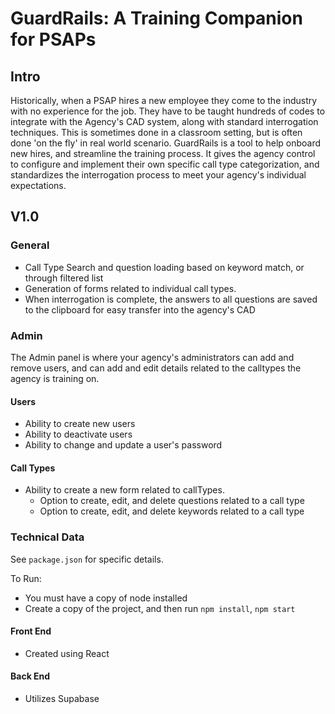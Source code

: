 # GuardRails: A Training Companion for PSAPs

## Intro

Historically, when a PSAP hires a new employee they come to the industry with no experience for the job. They have to be taught hundreds of codes to integrate with the Agency's CAD system, along with standard interrogation techniques. This is sometimes done in a classroom setting, but is often done 'on the fly' in real world scenario. GuardRails is a tool to help onboard new hires, and streamline the training process. It gives the agency control to configure and implement their own specific call type categorization, and standardizes the interrogation process to meet your agency's individual expectations.

## V1.0

### General

- Call Type Search and question loading based on keyword match, or through filtered list
- Generation of forms related to individual call types.
- When interrogation is complete, the answers to all questions are saved to the clipboard for easy transfer into the agency's CAD

### Admin

The Admin panel is where your agency's administrators can add and remove users, and can add and edit details related to the calltypes the agency is training on.

#### Users

- Ability to create new users
- Ability to deactivate users
- Ability to change and update a user's password

#### Call Types

- Ability to create a new form related to callTypes.
  - Option to create, edit, and delete questions related to a call type
  - Option to create, edit, and delete keywords related to a call type

### Technical Data

See `package.json` for specific details.

To Run:

- You must have a copy of node installed
- Create a copy of the project, and then run `npm install`, `npm start`

#### Front End

- Created using React

#### Back End

- Utilizes Supabase

